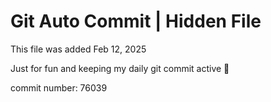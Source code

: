 # Git Auto Commit | Hidden File

This file was added Feb 12, 2025

Just for fun and keeping my daily git commit active 🤪

commit number: 76039

